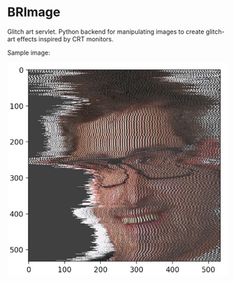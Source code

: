 # BRImage
Glitch art servlet. Python backend for manipulating images to create glitch-art effects inspired by CRT monitors.

Sample image:

![Louis Theroux](https://github.com/Dustpancake/BRImage/blob/master/sample-output.jpg)
